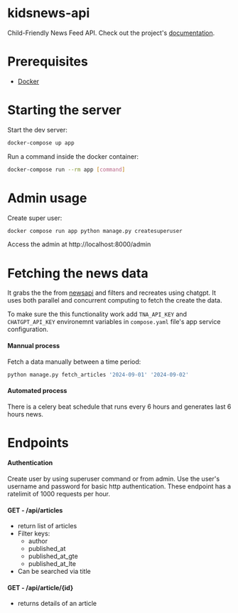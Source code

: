 # kidsnews-api


Child-Friendly News Feed API. Check out the project's [documentation](http://mdamire.github.io/kidsnews-api/).

# Prerequisites

- [Docker](https://docs.docker.com/docker-for-mac/install/)  


# Starting the server

Start the dev server:
```bash
docker-compose up app
```

Run a command inside the docker container:

```bash
docker-compose run --rm app [command]
```

# Admin usage
Create super user:
```bash
docker compose run app python manage.py createsuperuser
```

Access the admin at http://localhost:8000/admin


# Fetching the news data
It grabs the the from [newsapi](https://newsapi.org/docs/endpoints/everything) and filters and recreates using chatgpt. 
It uses both parallel and concurrent computing to fetch the create the data.

To make sure the this functionality work add `TNA_API_KEY` and `CHATGPT_API_KEY` environemnt variables in `compose.yaml` file's app service configuration.

#### Mannual process
Fetch a data manually between a time period:
```bash
python manage.py fetch_articles '2024-09-01' '2024-09-02'
```

#### Automated process
There is a celery beat schedule that runs every 6 hours and generates last 6 hours news.

# Endpoints
#### Authentication
Create user by using superuser command or from admin. Use the user's username and password for basic http authentication.
These endpoint has a ratelimit of 1000 requests per hour.

#### GET - /api/articles
- return list of articles
- Filter keys:
    - author
    - published_at
    - published_at_gte
    - published_at_lte
- Can be searched via title

#### GET - /api/article/{id}
- returns details of an article
